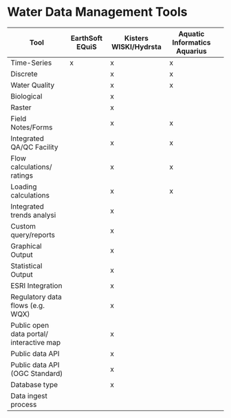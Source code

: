 Water Data Management Tools
=======================


| Tool                      | EarthSoft EQuiS       | Kisters WISKI/Hydrsta         | Aquatic Informatics Aquarius  |                       |
|---                        |---                    |---                            |---                            |---                    |
| Time-Series               | x                     | x                             | x                             |
| Discrete                  |                       | x                             | x                             |
| Water Quality             |                       | x                             | x                             |   
| Biological                |                       | x                             |                               |   
| Raster                    |                       | x                             |                               | 
| Field Notes/Forms         |                       | x                             | x                             | 
| Integrated QA/QC Facility |                       | x                             | x                             |  
| Flow calculations/ ratings|                       | x                             | x                             |   
| Loading calculations      |                       | x                             | x                             |  
| Integrated trends analysi |                       | x                             |                               |   
| Custom query/reports      |                       | x                             |                               |    
| Graphical Output          |                       | x                             |                               |
| Statistical Output        |                       | x                             |                               |
| ESRI Integration          |                       | x                             |                               |
| Regulatory data flows (e.g. WQX)|                 | x                             |                               | 
| Public open data portal/ interactive map|         | x                             |                               | 
| Public data API               |                   | x                             |                               | 
| Public data API (OGC Standard)|                   | x                             |                               |        
| Database type                 |                   | x                             |                               | 
| Data ingest process 
